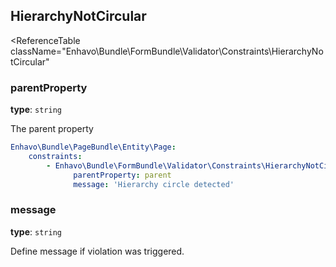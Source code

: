 ## HierarchyNotCircular

<ReferenceTable
className="Enhavo\Bundle\FormBundle\Validator\Constraints\HierarchyNotCircular"
>
<template v-slot:options>
    <ReferenceOption name="parentProperty" :required="true" />,
    <ReferenceOption name="message" />
</template>
</ReferenceTable>

### parentProperty

**type**: `string`

The parent property

```yaml
Enhavo\Bundle\PageBundle\Entity\Page:
    constraints:
        - Enhavo\Bundle\FormBundle\Validator\Constraints\HierarchyNotCircular:
              parentProperty: parent
              message: 'Hierarchy circle detected'
```

### message

**type**: `string`

Define message if violation was triggered.
